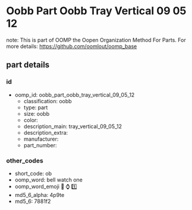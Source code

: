 # Oobb Part Oobb Tray Vertical 09 05 12  

note: This is part of OOMP the Oopen Organization Method For Parts. For more details: https://github.com/oomlout/oomp_base

##  part details





### id
* oomp_id: oobb_part_oobb_tray_vertical_09_05_12
  * classification: oobb
  * type: part
  * size: oobb
  * color: 
  * description_main: tray_vertical_09_05_12
  * description_extra: 
  * manufacturer: 
  * part_number: 

### other_codes
* short_code: ob
* oomp_word: bell watch one
* oomp_word_emoji :bell: :watch: :one:
* md5_6_alpha: 4p9te
* md5_6: 7881f2